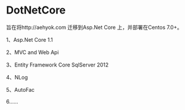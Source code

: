 # DotNetCore
旨在将http://aehyok.com 迁移到Asp.Net Core 上，并部署在Centos 7.0+。

1、Asp.Net Core 1.1

2、MVC and Web Api

3、Entity Framework Core SqlServer 2012

4、NLog

5、AutoFac

6……

